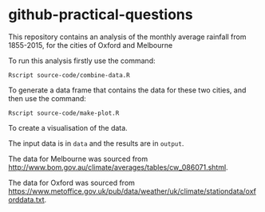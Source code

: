 # github-practical-questions

This repository contains an analysis of the monthly average rainfall from 1855-2015, for the cities of Oxford and Melbourne 

To run this analysis firstly use the command:

```
Rscript source-code/combine-data.R
```

To generate a data frame that contains the data for these two cities, and then use the command: 

```
Rscript source-code/make-plot.R
```

To create a visualisation of the data. 

The input data is in `data` and the results are in `output`.


The data for Melbourne was sourced from http://www.bom.gov.au/climate/averages/tables/cw_086071.shtml.

The data for Oxford was sourced from https://www.metoffice.gov.uk/pub/data/weather/uk/climate/stationdata/oxforddata.txt.
